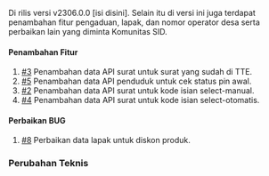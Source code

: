 Di rilis versi v2306.0.0 [isi disini]. Selain itu di versi ini juga terdapat penambahan fitur pengaduan, lapak, dan nomor operator desa serta perbaikan lain yang diminta Komunitas SID.

#### Penambahan Fitur
1. [#3](https://github.com/OpenSID/wiki-opensid-api/issues/3) Penambahan data API surat untuk surat yang sudah di TTE.
2. [#5](https://github.com/OpenSID/wiki-opensid-api/issues/5) Penambahan data API penduduk untuk cek status pin awal.
3. [#2](https://github.com/OpenSID/wiki-opensid-api/issues/2) Penambahan data API surat untuk kode isian select-manual.
4. [#4](https://github.com/OpenSID/wiki-opensid-api/issues/4) Penambahan data API surat untuk kode isian select-otomatis.

#### Perbaikan BUG
1. [#8](https://github.com/OpenSID/wiki-opensid-api/issues/4) Perbaikan data lapak untuk diskon produk.
 
### Perubahan Teknis
 
